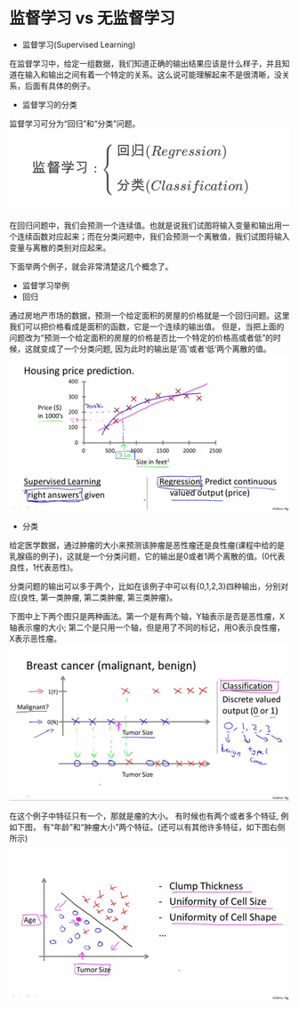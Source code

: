 # 监督学习 vs 无监督学习

- 监督学习(Supervised Learning)

在监督学习中，给定一组数据，我们知道正确的输出结果应该是什么样子，并且知道在输入和输出之间有着一个特定的关系。这么说可能理解起来不是很清晰，没关系，后面有具体的例子。

- 监督学习的分类

监督学习可分为“回归”和“分类”问题。
![](resource/chapter01_1.png)

在回归问题中，我们会预测一个连续值。也就是说我们试图将输入变量和输出用一个连续函数对应起来；而在分类问题中，我们会预测一个离散值，我们试图将输入变量与离散的类别对应起来。

下面举两个例子，就会非常清楚这几个概念了。

- 监督学习举例
- 回归

通过房地产市场的数据，预测一个给定面积的房屋的价格就是一个回归问题。这里我们可以把价格看成是面积的函数，它是一个连续的输出值。 但是，当把上面的问题改为“预测一个给定面积的房屋的价格是否比一个特定的价格高或者低”的时候，这就变成了一个分类问题, 因为此时的输出是‘高’或者‘低’两个离散的值。
![](resource/chapter01_2.png)

- 分类

给定医学数据，通过肿瘤的大小来预测该肿瘤是恶性瘤还是良性瘤(课程中给的是乳腺癌的例子)，这就是一个分类问题，它的输出是0或者1两个离散的值。(0代表良性，1代表恶性)。

分类问题的输出可以多于两个，比如在该例子中可以有{0,1,2,3}四种输出，分别对应{良性, 第一类肿瘤, 第二类肿瘤, 第三类肿瘤}。

下图中上下两个图只是两种画法。第一个是有两个轴，Y轴表示是否是恶性瘤，X轴表示瘤的大小; 第二个是只用一个轴，但是用了不同的标记，用O表示良性瘤，X表示恶性瘤。
![](resource/chapter01_3.png)

在这个例子中特征只有一个，那就是瘤的大小。 有时候也有两个或者多个特征, 例如下图， 有“年龄”和“肿瘤大小”两个特征。(还可以有其他许多特征，如下图右侧所示)
![](resource/chapter01_4.png)



